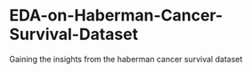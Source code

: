 # EDA-on-Haberman-Cancer-Survival-Dataset
Gaining the insights from the haberman cancer survival dataset
